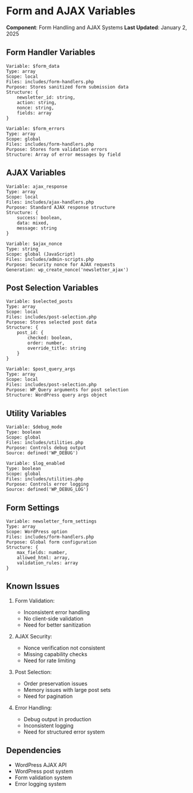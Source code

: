 # Form and AJAX Variables
**Component**: Form Handling and AJAX Systems
**Last Updated**: January 2, 2025

## Form Handler Variables
```
Variable: $form_data
Type: array
Scope: local
Files: includes/form-handlers.php
Purpose: Stores sanitized form submission data
Structure: {
    newsletter_id: string,
    action: string,
    nonce: string,
    fields: array
}
```

```
Variable: $form_errors
Type: array
Scope: global
Files: includes/form-handlers.php
Purpose: Stores form validation errors
Structure: Array of error messages by field
```

## AJAX Variables
```
Variable: ajax_response
Type: array
Scope: local
Files: includes/ajax-handlers.php
Purpose: Standard AJAX response structure
Structure: {
    success: boolean,
    data: mixed,
    message: string
}
```

```
Variable: $ajax_nonce
Type: string
Scope: global (JavaScript)
Files: includes/admin-scripts.php
Purpose: Security nonce for AJAX requests
Generation: wp_create_nonce('newsletter_ajax')
```

## Post Selection Variables
```
Variable: $selected_posts
Type: array
Scope: local
Files: includes/post-selection.php
Purpose: Stores selected post data
Structure: {
    post_id: {
        checked: boolean,
        order: number,
        override_title: string
    }
}
```

```
Variable: $post_query_args
Type: array
Scope: local
Files: includes/post-selection.php
Purpose: WP_Query arguments for post selection
Structure: WordPress query args object
```

## Utility Variables
```
Variable: $debug_mode
Type: boolean
Scope: global
Files: includes/utilities.php
Purpose: Controls debug output
Source: defined('WP_DEBUG')
```

```
Variable: $log_enabled
Type: boolean
Scope: global
Files: includes/utilities.php
Purpose: Controls error logging
Source: defined('WP_DEBUG_LOG')
```

## Form Settings
```
Variable: newsletter_form_settings
Type: array
Scope: WordPress option
Files: includes/form-handlers.php
Purpose: Global form configuration
Structure: {
    max_fields: number,
    allowed_html: array,
    validation_rules: array
}
```

## Known Issues
1. Form Validation:
   - Inconsistent error handling
   - No client-side validation
   - Need for better sanitization

2. AJAX Security:
   - Nonce verification not consistent
   - Missing capability checks
   - Need for rate limiting

3. Post Selection:
   - Order preservation issues
   - Memory issues with large post sets
   - Need for pagination

4. Error Handling:
   - Debug output in production
   - Inconsistent logging
   - Need for structured error system

## Dependencies
- WordPress AJAX API
- WordPress post system
- Form validation system
- Error logging system
``` 
